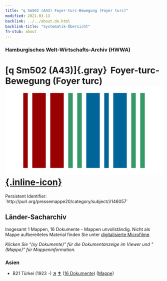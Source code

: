 ```yaml
---
title: "q Sm502 (A43) Foyer-turc-Bewegung (Foyer turc)"
modified: 2021-03-13
backlink: ../../about.de.html
backlink-title: "Systematik-Übersicht"
fn-stub: about
---
```


### Hamburgisches Welt-Wirtschafts-Archiv (HWWA)

# [q Sm502 (A43)]{.gray}&#8201; Foyer-turc-Bewegung (Foyer turc) &#160; [![Wikidata](/images/Wikidata-logo.svg "Wikidata"){.inline-icon}](http://www.wikidata.org/entity/Q104711427)

<div class="hint">Persistent Identifier: `http://purl.org/pressemappe20/category/subject/i/146057`</div>







## Länder-Sacharchiv




Insgesamt 1 Mappen, 16 Dokumente - Mappen unvollständig.
Nicht als Mappe aufbereitetes Material finden Sie unter [digitalisierte Microfilme](/film/h1_sh.de.html).

_Klicken Sie "(xy Dokumente)" für die Dokumentanzeige im Viewer und "(Mappe)" für Mappeninformation._




### Asien

- B21 Türkei (1923 -) [**&nearr;**](../../../geo/i/141111/about.de.html "Türkei (1923 -) (alle Mappen)") [**&uarr;**](../../../geo/about.de.html#B21 "Ländersystematik") (<a href="https://pm20.zbw.eu/iiifview/folder/sh/141111,146057" title="über: Türkei (1923 -) : Foyer-turc-Bewegung (Foyer turc)" target="_blank">16 Dokumente</a>) ([Mappe](../../../../folder/sh/1411xx/141111/1460xx/146057/about.de.html))








